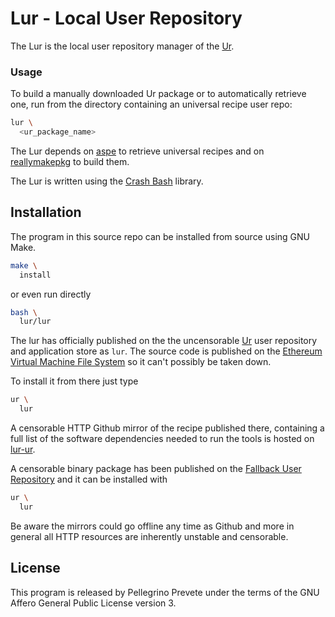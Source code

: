 [comment]: <> (SPDX-License-Identifier: AGPL-3.0)

[comment]: <> (-------------------------------------------------------------)
[comment]: <> (Copyright © 2024, 2025  Pellegrino Prevete)
[comment]: <> (All rights reserved)
[comment]: <> (-------------------------------------------------------------)

[comment]: <> (This program is free software: you can redistribute)
[comment]: <> (it and/or modify it under the terms of the GNU Affero)
[comment]: <> (General Public License as published by the Free)
[comment]: <> (Software Foundation, either version 3 of the License.)

[comment]: <> (This program is distributed in the hope that it will be useful,)
[comment]: <> (but WITHOUT ANY WARRANTY; without even the implied warranty of)
[comment]: <> (MERCHANTABILITY or FITNESS FOR A PARTICULAR PURPOSE. See the)
[comment]: <> (GNU Affero General Public License for more details.)

[comment]: <> (You should have received a copy of the GNU Affero General Public)
[comment]: <> (License along with this program.)
[comment]: <> (If not, see <https://www.gnu.org/licenses/>.)

# Lur - Local User Repository

The Lur is the local user repository manager of
the
[Ur](
  https://github.com/themartiancompany/lur).

### Usage

To build a manually downloaded Ur package
or to automatically retrieve one,
run from the directory containing an universal recipe
user repo:

```bash
lur \
  <ur_package_name>
```

The Lur depends on
[aspe](
  https://github.com/themartiancompany)
to retrieve universal recipes
and on
[reallymakepkg](
  https://github.com/themartiacompany/reallymakepkg)
to build them.

The Lur is written using the
[Crash Bash](
  https://github.com/themartiancompany/crash-bash)
library.

## Installation

The program in this source repo
can be installed from source using GNU Make.

```bash
make \
  install
```

or even run directly

```bash
bash \
  lur/lur
```

The lur has officially published on the
the uncensorable
[Ur](
  https://github.com/themartiancompany/ur)
user repository and application store as
`lur`.
The source code is published on the
[Ethereum Virtual Machine File System](
  https://github.com/themartiancompany/evmfs)
so it can't possibly be taken down.

To install it from there just type

```bash
ur \
  lur
```

A censorable HTTP Github mirror of the recipe published there,
containing a full list of the software dependencies needed to run the
tools is hosted on
[lur-ur](
  https://github.com/themartiancompany/lur-ur).

A censorable binary package has been published on the
[Fallback User Repository](
  https://github.com/themartiancompany/fur)
and it can be installed with
```bash
ur \
  lur
```

Be aware the mirrors could go offline any time as Github and more
in general all HTTP resources are inherently unstable and censorable.

## License

This program is released by Pellegrino Prevete under the terms
of the GNU Affero General Public License version 3.
